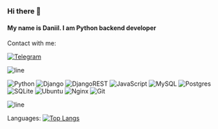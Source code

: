 ### Hi there 👋

#### My name is Daniil. I am Python backend developer
Contact with me:

<a href="https://t.me/maglctea">![Telegram](https://img.shields.io/badge/Telegram-2CA5E0?style=for-the-badge&logo=telegram&logoColor=white)
</a>


![line](https://capsule-render.vercel.app/api?type=rect&color=gradient&height=1)

![Python](https://img.shields.io/badge/python-3670A0?style=for-the-badge&logo=python&logoColor=ffdd54)
![Django](https://img.shields.io/badge/django-%23092E20.svg?style=for-the-badge&logo=django&logoColor=white)
![DjangoREST](https://img.shields.io/badge/DJANGO-REST-ff1709?style=for-the-badge&logo=django&logoColor=white&color=ff1709&labelColor=gray)
![JavaScript](https://img.shields.io/badge/javascript-%23323330.svg?style=for-the-badge&logo=javascript&logoColor=%23F7DF1E)
![MySQL](https://img.shields.io/badge/mysql-%2300f.svg?style=for-the-badge&logo=mysql&logoColor=white)
![Postgres](https://img.shields.io/badge/postgres-%23316192.svg?style=for-the-badge&logo=postgresql&logoColor=white)
![SQLite](https://img.shields.io/badge/sqlite-%2307405e.svg?style=for-the-badge&logo=sqlite&logoColor=white)
![Ubuntu](https://img.shields.io/badge/Ubuntu-E95420?style=for-the-badge&logo=ubuntu&logoColor=white)
![Nginx](https://img.shields.io/badge/nginx-%23009639.svg?style=for-the-badge&logo=nginx&logoColor=white)
![Git](https://img.shields.io/badge/git-%23F05033.svg?style=for-the-badge&logo=git&logoColor=white)

![line](https://capsule-render.vercel.app/api?type=rect&color=gradient&height=1)

Languages:
[![Top Langs](https://github-readme-stats.vercel.app/api/top-langs/?username=Maglctea&layout=compact)](https://github.com/anuraghazra/github-readme-stats)
